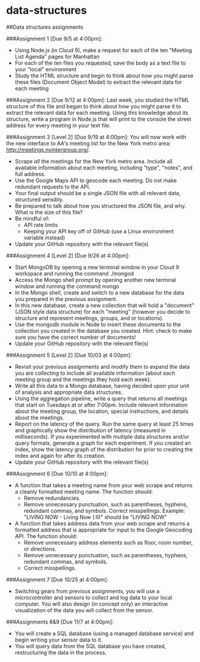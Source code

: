 # data-structures

##Data structures assignments

###Assignment 1 [Due 9/5 at 4:00pm]:
- Using Node.js (in Cloud 9), make a request for each of the ten "Meeting List Agenda" pages for Manhattan
- For each of the ten files you requested, save the body as a text file to your "local" environment
- Study the HTML structure and begin to think about how you might parse these files (Document Object Model) to extract the relevant data for each meeting


###Assignment 2 [Due 9/12 at 4:00pm]:
Last week, you studied the HTML structure of this file and began to think about how you might parse it to extract the relevant data for each meeting. Using this knowledge about its structure, write a program in Node.js that will print to the console the street address for every meeting in your text file.

###Assignment 3 [Level 2] [Due 9/19 at 4:00pm]:
You will now work with the new interface to AA's meeting list for the New York metro area: http://meetings.nyintergroup.org/.

- Scrape *all* the meetings for the New York metro area. Include all available information about each meeting, including "type", "notes", and full address.
- Use the Google Maps API to geocode each meeting. Do not make redundant requests to the API.
- Your final output should be a single JSON file with all relevant data, structured sensibly.
- Be prepared to talk about how you structured the JSON file, and why.
What is the size of this file?
- Be mindful of:
	- API rate limits
	- Keeping your API key off of GitHub (use a Linux environment variable instead)
- Update your GitHub repository with the relevant file(s)


###Assignment 4 [Level 2] [Due 9/26 at 4:00pm]:

- Start MongoDB by opening a new terminal window in your Cloud 9 workspace and running the command ./mongod
- Access the Mongo shell prompt by opening another new terminal window and running the command mongo
- In the Mongo shell, create and switch to a new database for the data you prepared in the previous assignment.
- In this new database, create a new collection that will hold a "document" (JSON style data structure) for each "meeting" (however you decide to structure and represent meetings, groups, and or locations).
- Use the mongodb module in Node to insert these documents to the collection you created in the database you created. Hint: check to make sure you have the correct number of documents!
- Update your GitHub repository with the relevant file(s)



###Assignment 5 [Level 2] [Due 10/03 at 4:00pm]:


- Revisit your previous assignments and modify them to expand the data you are collecting to include all available information (about each meeting group and the meetings they hold each week).
- Write all this data to a Mongo database, having decided upon your unit of analysis and appropriate data structures.
- Using the aggregation pipeline, write a query that returns all meetings that start on Tuesdays at or after 7:00pm. Include relevant information about the meeting group, the location, special instructions, and details about the meetings.
- Report on the latency of the query. Run the same query at least 25 times and graphically show the distribution of latency (measured in milliseconds). If you experimented with multiple data structures and/or query formats, generate a graph for each experiment. If you created an index, show the latency graph of the distribution for prior to creating the index and again for after its creation.
- Update your GitHub repository with the relevant file(s)

###Assignment 6 [Due 10/10 at 4:00pm]:

- A function that takes a meeting name from your web scrape and returns a cleanly formatted meeting name. The function should:
	- Remove redundancies.
	- Remove unnecessary punctuation, such as parentheses, hyphens, redundant commas, and symbols.
Correct misspellings.
Example: "LIVING NOW - Living Now (:II)" should be "LIVING NOW"
- A function that takes address data from your web scrape and returns a formatted address that is appropriate for input to the Google Geocoding API. The function should:
	- 	Remove unnecessary address elements such as floor, room number, or directions.
	- 	Remove unnecessary punctuation, such as parentheses, hyphens, redundant commas, and symbols.
	- 	Correct misspellings.


###Assignment 7 [Due 10/25 at 4:00pm]:
- Switching gears from previous assignments, you will use a microcontroller and sensors to collect and log data to your local computer. You will also design (in concept only) an interactive visualization of the data you will collect from the sensor.

###Assignments 8&9 [Due 11/7 at 4:00pm]:
- You will create a SQL database (using a managed database service) and begin writing your sensor data to it.
- You will query data from the SQL database you have created, restructuring the data in the process.




 
